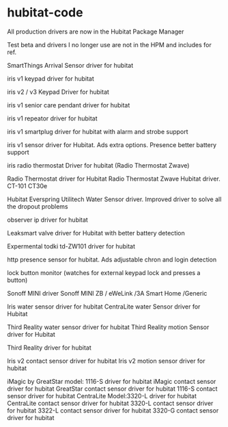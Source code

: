 # hubitat-code
 All production drivers are now in the Hubitat Package Manager

 Test beta and drivers I no longer use are not in the HPM and includes for ref.


 SmartThings Arrival Sensor driver for hubitat

 iris v1 keypad driver for hubitat
 
 iris v2 / v3 Keypad Driver for hubitat
 
 iris v1 senior care pendant driver for hubitat
 
 iris v1 repeator driver for hubitat
 
 iris v1 smartplug driver for hubitat with alarm and strobe support
 
 iris v1 sensor driver for Hubitat. Ads extra options. Presence better battery support
 
 iris radio thermostat Driver for hubitat (Radio Thermostat Zwave)
 
Radio Thermostat driver for Hubitat 
Radio Thermostat Zwave Hubitat driver. CT-101 CT30e 
 
Hubitat Everspring Utilitech Water Sensor driver. Improved driver to solve all the dropout problems

observer ip driver for hubitat

Leaksmart valve driver for Hubitat with better battery detection

Expermental todki td-ZW101  driver for hubitat

http presence sensor for hubitat. Ads adjustable chron and login detection

lock button monitor (watches for external keypad lock and presses a button)

Sonoff MINI driver 
Sonoff MINI ZB / eWeLink /3A Smart Home /Generic

Iris water sensor driver for hubitat
CentraLite water Sensor driver for Hubitat

Third Reality water sensor driver for hubitat
Third Reality motion Sensor driver for Hubitat

Third Reality driver for hubitat

Iris v2 contact sensor driver for hubitat
Iris v2 motion sensor driver for hubitat

iMagic by GreatStar  model: 1116-S driver for hubitat
iMagic contact sensor driver for hubitat
GreatStar contact sensor driver for hubitat
1116-S contact sensor driver for hubitat
CentraLite Model:3320-L driver for hubitat
CentraLite contact sensor driver for hubitat
3320-L contact sensor driver for hubitat
3322-L contact sensor driver for hubitat
3320-G contact sensor driver for hubitat



